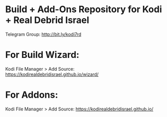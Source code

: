 # Build + Add-Ons Repository for Kodi + Real Debrid Israel

Telegram Group:
http://bit.ly/kodi7rd

# For Build Wizard:
Kodi File Manager > Add Source:
https://kodirealdebridisrael.github.io/wizard/

# For Addons:
Kodi File Manager > Add Source:
https://kodirealdebridisrael.github.io/

